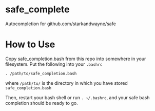 # safe_complete
Autocompletion for github.com/starkandwayne/safe

# How to Use

Copy safe_completion.bash from this repo into somewhere in your filesystem.
Put the following into your `.bashrc`

```
. /path/to/safe_completion.bash
```

where `/path/to/` is the directory in which you have stored `safe_completion.bash`

Then, restart your bash shell or run `. ~/.bashrc`, and your safe bash completion should be
ready to go.
